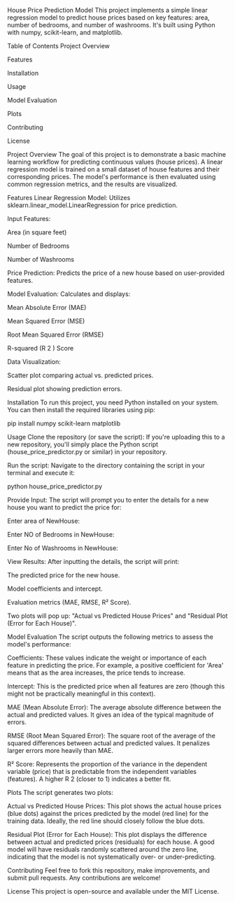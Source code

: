 House Price Prediction Model
This project implements a simple linear regression model to predict house prices based on key features: area, number of bedrooms, and number of washrooms. It's built using Python with numpy, scikit-learn, and matplotlib.

Table of Contents
Project Overview

Features

Installation

Usage

Model Evaluation

Plots

Contributing

License

Project Overview
The goal of this project is to demonstrate a basic machine learning workflow for predicting continuous values (house prices). A linear regression model is trained on a small dataset of house features and their corresponding prices. The model's performance is then evaluated using common regression metrics, and the results are visualized.

Features
Linear Regression Model: Utilizes sklearn.linear_model.LinearRegression for price prediction.

Input Features:

Area (in square feet)

Number of Bedrooms

Number of Washrooms

Price Prediction: Predicts the price of a new house based on user-provided features.

Model Evaluation: Calculates and displays:

Mean Absolute Error (MAE)

Mean Squared Error (MSE)

Root Mean Squared Error (RMSE)

R-squared (R 
2
 ) Score

Data Visualization:

Scatter plot comparing actual vs. predicted prices.

Residual plot showing prediction errors.

Installation
To run this project, you need Python installed on your system. You can then install the required libraries using pip:

pip install numpy scikit-learn matplotlib

Usage
Clone the repository (or save the script):
If you're uploading this to a new repository, you'll simply place the Python script (house_price_predictor.py or similar) in your repository.

Run the script:
Navigate to the directory containing the script in your terminal and execute it:

python house_price_predictor.py

Provide Input:
The script will prompt you to enter the details for a new house you want to predict the price for:

Enter area of NewHouse:

Enter NO of Bedrooms in NewHouse:

Enter No of Washrooms in NewHouse:

View Results:
After inputting the details, the script will print:

The predicted price for the new house.

Model coefficients and intercept.

Evaluation metrics (MAE, RMSE, R² Score).

Two plots will pop up: "Actual vs Predicted House Prices" and "Residual Plot (Error for Each House)".

Model Evaluation
The script outputs the following metrics to assess the model's performance:

Coefficients: These values indicate the weight or importance of each feature in predicting the price. For example, a positive coefficient for 'Area' means that as the area increases, the price tends to increase.

Intercept: This is the predicted price when all features are zero (though this might not be practically meaningful in this context).

MAE (Mean Absolute Error): The average absolute difference between the actual and predicted values. It gives an idea of the typical magnitude of errors.

RMSE (Root Mean Squared Error): The square root of the average of the squared differences between actual and predicted values. It penalizes larger errors more heavily than MAE.

R² Score: Represents the proportion of the variance in the dependent variable (price) that is predictable from the independent variables (features). A higher R 
2
  (closer to 1) indicates a better fit.

Plots
The script generates two plots:

Actual vs Predicted House Prices:
This plot shows the actual house prices (blue dots) against the prices predicted by the model (red line) for the training data. Ideally, the red line should closely follow the blue dots.

Residual Plot (Error for Each House):
This plot displays the difference between actual and predicted prices (residuals) for each house. A good model will have residuals randomly scattered around the zero line, indicating that the model is not systematically over- or under-predicting.

Contributing
Feel free to fork this repository, make improvements, and submit pull requests. Any contributions are welcome!

License
This project is open-source and available under the MIT License.
